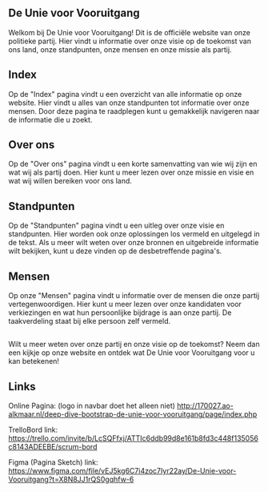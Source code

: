 ## De Unie voor Vooruitgang

Welkom bij De Unie voor Vooruitgang! Dit is de officiële website van onze politieke partij. Hier vindt u informatie over onze visie op de toekomst van ons land, onze standpunten, onze mensen en onze missie als partij.

## Index
Op de "Index" pagina vindt u een overzicht van alle informatie op onze website. Hier vindt u alles van onze standpunten tot informatie over onze mensen. Door deze pagina te raadplegen kunt u gemakkelijk navigeren naar de informatie die u zoekt.

## Over ons
Op de "Over ons" pagina vindt u een korte samenvatting van wie wij zijn en wat wij als partij doen. Hier kunt u meer lezen over onze missie en visie en wat wij willen bereiken voor ons land.

## Standpunten
Op de "Standpunten" pagina vindt u een uitleg over onze visie en standpunten. Hier worden ook onze oplossingen los vermeld en uitgelegd in de tekst. Als u meer wilt weten over onze bronnen en uitgebreide informatie wilt bekijken, kunt u deze vinden op de desbetreffende pagina's.

## Mensen
Op onze "Mensen" pagina vindt u informatie over de mensen die onze partij vertegenwoordigen. Hier kunt u meer lezen over onze kandidaten voor verkiezingen en wat hun persoonlijke bijdrage is aan onze partij. De taakverdeling staat bij elke persoon zelf vermeld.

##

Wilt u meer weten over onze partij en onze visie op de toekomst? Neem dan een kijkje op onze website en ontdek wat De Unie voor Vooruitgang voor u kan betekenen!

## Links

Online Pagina: (logo in navbar doet het alleen niet) 
http://170027.ao-alkmaar.nl/deep-dive-bootstrap-de-unie-voor-vooruitgang/page/index.php

TrelloBord link:
https://trello.com/invite/b/LcSQFfxj/ATTIc6ddb99d8e161b8fd3c448f135056c8143ADEEBE/scrum-bord

Figma (Pagina Sketch) link:
https://www.figma.com/file/vEJ5kg6C7i4zoc7Iyr22ay/De-Unie-voor-Vooruitgang?t=X8N8JJ1rQS0gqhfw-6
